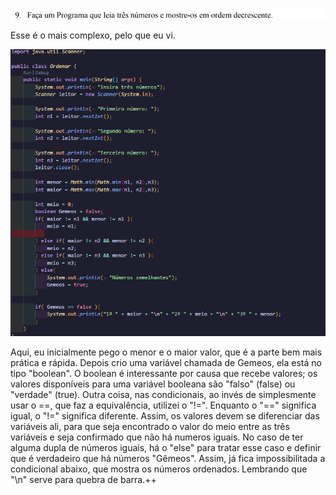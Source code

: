![1706743330769](image/Ordenar/1706743330769.png)

Esse é o mais complexo, pelo que eu vi.

![1706745510855](image/Ordenar/1706745510855.png)

Aqui, eu inicialmente pego o menor e o maior valor, que é a parte bem mais prática e rápida. Depois crio uma variável chamada de Gemeos, ela está no tipo "boolean". O boolean é interessante por causa que recebe valores; os valores disponíveis para uma variável booleana são "falso" (false) ou "verdade" (true). Outra coisa, nas condicionais, ao invés de simplesmente usar o ==, que faz a equivalência, utilizei o "!=". Enquanto o "==" significa igual, o "!=" significa diferente. Assim, os valores devem se diferenciar das variáveis ali, para que seja encontrado o valor do meio entre as três variáveis e seja confirmado que não há numeros iguais. No caso de ter alguma dupla de números iguais, há o "else" para tratar esse caso e definir que é verdadeiro que há números "Gêmeos". Assim, já fica impossibilitada a condicional abaixo, que mostra os números ordenados. Lembrando que "\n" serve para quebra de barra.++
